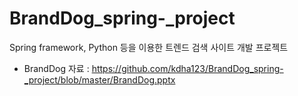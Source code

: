 # BrandDog_spring-_project
Spring framework, Python 등을 이용한 트렌드 검색 사이트 개발 프로젝트

* BrandDog 자료 : <https://github.com/kdha123/BrandDog_spring-_project/blob/master/BrandDog.pptx>
